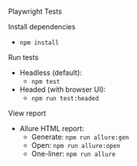 Playwright Tests


Install dependencies

- `npm install`

Run tests

- Headless (default):
  - `npm test`
- Headed (with browser UI):
  - `npm run test:headed`

View report

- Allure HTML report:
  - Generate: `npm run allure:gen`
  - Open: `npm run allure:open`
  - One-liner: `npm run allure`

